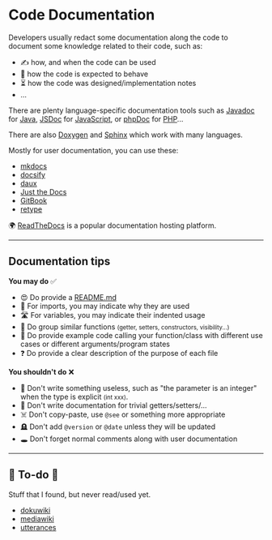 # Code Documentation

<div class="row row-cols-lg-2"><div>

Developers usually redact some documentation along the code to document some knowledge related to their code, such as:

* ✍️ how, and when the code can be used
* 📝 how the code is expected to behave
* ⏳ how the code was designed/implementation notes
* ...

There are plenty language-specific documentation tools such as [Javadoc](/programming-languages/high-level/oo/java/javadoc/index.md) for [Java](/programming-languages/high-level/oo/java/_general/index.md), [JSDoc](https://jsdoc.app/about-getting-started.html) for [JavaScript](/programming-languages/web/javascript/_general/index.md), or [phpDoc](https://phpdoc.org/) for [PHP](/programming-languages/web/php/_general/index.md)...
</div><div>

There are also [Doxygen](doxygen/index.md) and [Sphinx](sphinx/index.md) which work with many languages.

Mostly for user documentation, you can use these:

* [mkdocs](https://www.mkdocs.org/)
* [docsify](https://docsify.js.org/)
* [daux](https://daux.io/)
* [Just the Docs](https://github.com/just-the-docs/just-the-docs)
* [GitBook](https://www.gitbook.com/)
* [retype](https://retype.com/)

🌍 [ReadTheDocs](https://docs.readthedocs.io/en/stable/index.html) is a popular documentation hosting platform.
</div></div>

<hr class="sep-both">

## Documentation tips

<div class="row row-cols-lg-2"><div>

**You may do** ✅

* 😍 Do provide a [README.md](/tools-and-frameworks/vcs/git/files/readme.md)
* 🔐 For imports, you may indicate why they are used
* 🛣️ For variables, you may indicate their indented usage
* 🧼 Do group similar functions <small>(getter, setters, constructors, visibility...)</small>
* 🚀 Do provide example code calling your function/class with different use cases or different arguments/program states
* ❓ Do provide a clear description of the purpose of each file
</div><div>

**You shouldn't do** ❌

* 🧐 Don't write something useless, such as "the parameter is an integer" when the type is explicit <small>(int xxx)</small>.
* 🥱 Don't write documentation for trivial getters/setters/...
* ☠️ Don't copy-paste, use `@see` or something more appropriate
* 🪦 Don't add `@version` or `@date` unless they will be updated
* 🕳️ Don't forget normal comments along with user documentation
</div></div>

<hr class="sep-both">

## 👻 To-do 👻

Stuff that I found, but never read/used yet.

<div class="row row-cols-lg-2"><div>

* [dokuwiki](https://www.dokuwiki.org/dokuwiki)
* [mediawiki](https://www.mediawiki.org/wiki/MediaWiki)
* [utterances](https://github.com/utterance/utterances)
</div><div>
</div></div>